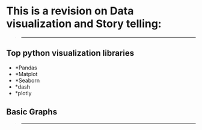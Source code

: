 # This is a revision on Data visualization and Story telling:

> ---

## Top python visualization libraries

- *Pandas
- *Matplot
- *Seaborn
- *dash
- *plotly



## Basic Graphs


> ---